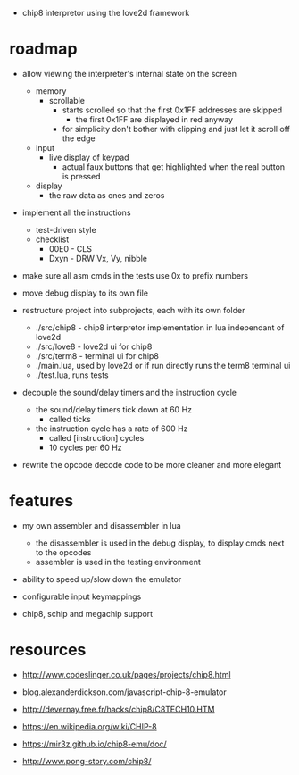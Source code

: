 - chip8 interpretor using the love2d framework

# roadmap

- allow viewing the interpreter's internal state on the screen
    - memory
        - scrollable
            - starts scrolled so that the first 0x1FF addresses are skipped
                - the first 0x1FF are displayed in red anyway
            - for simplicity don't bother with clipping and just let it scroll
              off the edge
    - input
        - live display of keypad
            - actual faux buttons that get highlighted when the real button is pressed
    - display
        - the raw data as ones and zeros

- implement all the instructions
    - test-driven style
    - checklist
        - 00E0 - CLS
        - Dxyn - DRW Vx, Vy, nibble

- make sure all asm cmds in the tests use 0x to prefix numbers

- move debug display to its own file

- restructure project into subprojects, each with its own folder
    - ./src/chip8 - chip8 interpretor implementation in lua independant of love2d
    - ./src/love8 - love2d ui for chip8
    - ./src/term8 - terminal ui for chip8
    - ./main.lua, used by love2d or if run directly runs the term8 terminal ui
    - ./test.lua, runs tests

- decouple the sound/delay timers and the instruction cycle
    - the sound/delay timers tick down at 60 Hz
        - called ticks
    - the instruction cycle has a rate of 600 Hz
        - called [instruction] cycles
        - 10 cycles per 60 Hz

- rewrite the opcode decode code to be more cleaner and more elegant

# features

- my own assembler and disassembler in lua
    - the disassembler is used in the debug display, to display cmds next to
      the opcodes
    - assembler is used in the testing environment

- ability to speed up/slow down the emulator

- configurable input keymappings

- chip8, schip and megachip support

# resources

- http://www.codeslinger.co.uk/pages/projects/chip8.html

- blog.alexanderdickson.com/javascript-chip-8-emulator

- http://devernay.free.fr/hacks/chip8/C8TECH10.HTM

- https://en.wikipedia.org/wiki/CHIP-8

- https://mir3z.github.io/chip8-emu/doc/

- http://www.pong-story.com/chip8/
